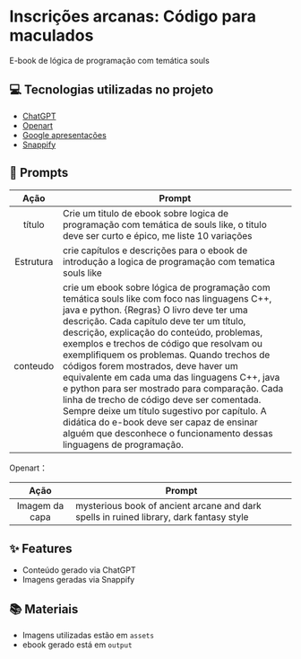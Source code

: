 # Inscrições arcanas: Código para maculados
E-book de lógica de programação com temática souls


## 💻 Tecnologias utilizadas no projeto

- [ChatGPT](https://chat.openai.com/) 
- [Openart](https://openart.ai/home)
- [Google apresentações]()
- [Snappify](https://snappify.com/)

## 🧠 Prompts

| Ação | Prompt |
| :-: | - |
|  título  | Crie um titulo de ebook sobre logica de programação com temática de souls like, o titulo deve ser curto e épico, me liste 10 variações |
| Estrutura | crie capítulos e descrições para o ebook de introdução a logica de programação com tematica souls like |
| conteudo | crie um ebook sobre lógica de programação com temática souls like com foco nas linguagens C++, java e python. {Regras} O livro deve ter uma descrição. Cada capítulo deve ter um título, descrição, explicação do conteúdo, problemas, exemplos e trechos de código que resolvam ou exemplifiquem os problemas. Quando trechos de códigos forem mostrados, deve haver um equivalente em cada uma das linguagens C++, java e python para ser mostrado para comparação. Cada linha de trecho de código deve ser comentada.  Sempre deixe um título sugestivo por capítulo. A didática do e-book deve ser capaz de ensinar alguém que desconhece o funcionamento dessas linguagens de programação.|


Openart：

| Ação | Prompt |
| :-: | - |
| Imagem da capa | mysterious book of ancient arcane and dark spells in ruined library, dark fantasy style |

## ✨ Features

- Conteúdo gerado via ChatGPT
- Imagens geradas via Snappify

## 📚 Materiais

- Imagens utilizadas estão em `assets`
- ebook gerado está em `output`
